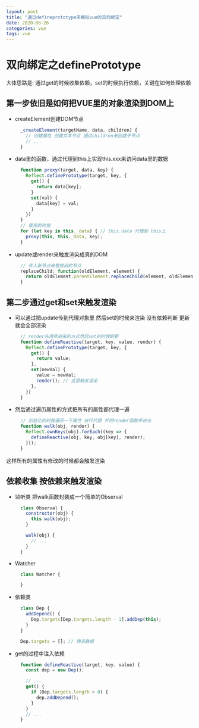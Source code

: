 ```yaml
---
layout: post  
title: "通过defineprototype来模拟vue的双向绑定"  
date: 2020-08-26  
categories: vue  
tags: vue  
---  
```


# 双向绑定之definePrototype  
大体思路是: 通过get的时候收集依赖，set的时候执行依赖，关键在如何处理依赖  

## 第一步依旧是如何把VUE里的对象渲染到DOM上  
- createElement创建DOM节点  
  ``` javascript  
    _createElement(targetName, data, children) {
      // 创建属性 创建文本节点 通过children来创建子节点
      // ...
    }
  ```  
- data里的函数，通过代理到this上实现this.xxx来访问data里的数据  
  ``` javascript  
    function proxy(target, data, key) {
      Reflect.definePrototype(target, key, {
        get() {
          return data[key];
        }
        set(val) {
          data[key] = val;
        }
      })
    }
    // 使用的时候
    for (let key in this._data) { // this.data 代理到 this上
      proxy(this, this._data, key);
    }
  ```  
- update或render来触发渲染成真的DOM  
  ``` javascript  
    // 传入新节点来替换旧的节点
    replaceChild: function(oldElement, element) {
      return oldElement.parentElement.replaceChild(element, oldElement);
    }
  ```  

## 第二步通过get和set来触发渲染  
- 可以通过把update传到代理对象里 然后set的时候来渲染 没有依赖判断 更新就会全部渲染  
  ``` javascript  
    // render先用传进来的方式然后set的时候刷新
    function defineReactive(target, key, value, render) {
      Reflect.definePrototype(target, key, {
        get() {
          return value;
        },
        set(newVal) {
          value = newVal;
          render(); // 这里触发渲染
        },
      })
    }
  ```  

- 然后通过遍历属性的方式把所有的属性都代理一遍
  ``` javascript  
    // 初始化的时候遍历一下属性 进行代理 并把render函数传进去
    function walk(obj, render) {
      Reflect.ownKeys(obj).forEach((key => {
        defineReactive(obj, key, obj[key], render);
      }));
    }
  ```  
这样所有的属性有修改的时候都会触发渲染  

## 依赖收集 按依赖来触发渲染  
- 监听类 把walk函数封装成一个简单的Observal  
  ``` javascript  
    class Observal {
      constructor(obj) {
        this.walk(obj);
      }

      walk(obj) {
        // ...
      }
    }
  ```  
- Watcher  
  ``` javascript  
    class Watcher {

    }
  ```  
- 依赖类  
  ``` javascript  
    class Dep {
      addDepend() {
        Dep.targets[Dep.targets.length - 1].addDep(this);
      }
    }

    Dep.targets = []; // 静态数据
  ```  
- get的过程中注入依赖  
  ``` javascript  
    function defineReactive(target, key, value) {
      const dep = new Dep();

      // ...
      get() {
        if (Dep.targets.length > 0) {
          dep.addDepend();
        }
      }
      // ...
    }
  ```  
